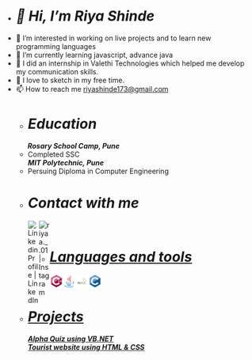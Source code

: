 + <h1> <i>👋 Hi, I’m Riya Shinde</i>
- 👀 I’m interested in working on live projects and to learn new programming languages
- 🌱 I’m currently learning javascript, advance java
- 💞️ I did an internship in Valethi Technologies which helped me develop my communication skills.
- 🎨 I love to sketch in my free time.
- 📫 How to reach me riyashinde173@gmail.com
  + <h1><i>Education</h1></i>
  <b> <i>&nbsp;&nbsp;&nbsp;&nbsp;&nbsp;&nbsp; Rosary School Camp, Pune</i></b><br>
   - Completed SSC <br>
  <b> <i> MIT Polytechnic, Pune</i></b><br>
   - Persuing Diploma in Computer Engineering <br>
   <ul>
      <li><h1><i>Contact with me</h1></i>
  <a href="https://www.linkedin.com/in/riya-shinde-9b5bb01bb" target="blank">
  <img align="left" alt="Linkedin Profile | LinkedIn" width="22px" src="https://cdn.jsdelivr.net/npm/simple-icons@v3/icons/linkedin.svg" />
<a href="https://www.instagram.com/riyaa._.01/" target="blank">
<img align="left" alt="riyaa._.01| Instagram" width="22px" src="https://cdn.jsdelivr.net/npm/simple-icons@v3/icons/instagram.svg" /> <br>
  <ul>
      <li><h1><i>Languages and tools</h1></i>
<img align=left; alt="C-language" width="26px" src="https://raw.githubusercontent.com/devicons/devicon/master/icons/c/c-original.svg" />
<img align="left" alt="C++" width="26px" src="https://raw.githubusercontent.com/devicons/devicon/master/icons/cplusplus/cplusplus-original.svg" />
<img align="left" alt="Java" width="26px" src="https://raw.githubusercontent.com/devicons/devicon/master/icons/java/java-original.svg" />
<img align="left" alt="MySQL" width="26px" src="https://raw.githubusercontent.com/github/explore/80688e429a7d4ef2fca1e82350fe8e3517d3494d/topics/mysql/mysql.png" />
      <li><h1><i>Projects</h1></i>
        <b> <i> Alpha Quiz using VB.NET</i></b><br>
        <b> <i> Tourist website using HTML & CSS</i></b><br>
<br><br>
<!---
riyashinde203/riyashinde203 is a ✨ special ✨ repository because its `README.md` (this file) appears on your GitHub profile.
You can click the Preview link to take a look at your changes.
--->
